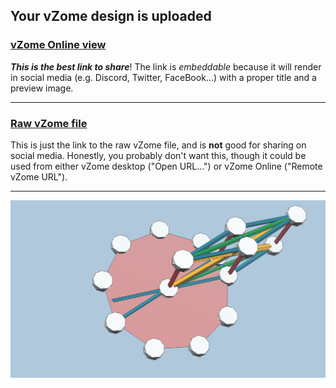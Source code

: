 ## Your vZome design is uploaded

### [vZome Online view][embed]

***This is the best link to share***!  The link is *embeddable* because it will render in social media (e.g. Discord, Twitter, FaceBook...) with a proper title and a preview image.

---

### [Raw vZome file][raw]

This is just the link to the raw vZome file, and is **not** good for
sharing on social media.
Honestly, you probably don't want this, though it could be used from either
vZome desktop ("Open URL...") or vZome Online ("Remote vZome URL").

---

![Image](<Polygon9-built-in-strut-directions.png>)


[embed]: <https://vzome.com/app/embed.py?url=https://raw.githubusercontent.com/david-hall/vzome-sharing/main/2021/07/04/23-36-45-Polygon9-built-in-strut-directions/Polygon9-built-in-strut-directions.vZome>
[raw]: <https://raw.githubusercontent.com/david-hall/vzome-sharing/main/2021/07/04/23-36-45-Polygon9-built-in-strut-directions/Polygon9-built-in-strut-directions.vZome>
